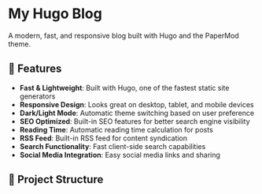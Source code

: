 # My Hugo Blog

A modern, fast, and responsive blog built with Hugo and the PaperMod theme.

## 🚀 Features

- **Fast & Lightweight**: Built with Hugo, one of the fastest static site generators
- **Responsive Design**: Looks great on desktop, tablet, and mobile devices
- **Dark/Light Mode**: Automatic theme switching based on user preference
- **SEO Optimized**: Built-in SEO features for better search engine visibility
- **Reading Time**: Automatic reading time calculation for posts
- **RSS Feed**: Built-in RSS feed for content syndication
- **Search Functionality**: Fast client-side search capabilities
- **Social Media Integration**: Easy social media links and sharing

## 📁 Project Structure

